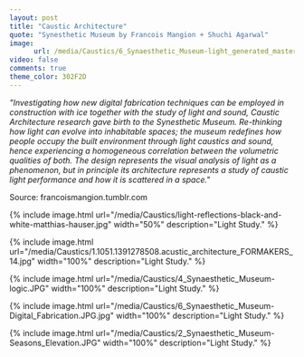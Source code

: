 ```yaml
---
layout: post
title: "Caustic Architecture"
quote: "Synesthetic Museum by Francois Mangion + Shuchi Agarwal"
image:
      url: /media/Caustics/6_Synaesthetic_Museum-light_generated_masterplan.JPG
video: false
comments: true
theme_color: 302F2D
---
```


*"Investigating how new digital fabrication techniques can be employed in construction with ice together with the study of light and sound, Caustic Architecture research gave birth to the Synesthetic Museum. Re-thinking how light can evolve into inhabitable spaces; the museum redefines how people occupy the built environment through light caustics and sound, hence experiencing a homogeneous correlation between the volumetric qualities of both. The design represents the visual analysis of light as a phenomenon, but in principle its architecture represents a study of caustic light performance and how it is scattered in a space."* 

Source: francoismangion.tumblr.com

{% include image.html url="/media/Caustics/light-reflections-black-and-white-matthias-hauser.jpg" width="50%" description="Light Study." %}

{% include image.html url="/media/Caustics/1.1051.1391278508.acustic_architecture_FORMAKERS_14.jpg" width="100%" description="Light Study." %}

{% include image.html url="/media/Caustics/4_Synaesthetic_Museum-logic.JPG" width="100%" description="Light Study." %}

{% include image.html url="/media/Caustics/6_Synaesthetic_Museum-Digital_Fabrication.JPG.jpg" width="100%" description="Light Study." %}

{% include image.html url="/media/Caustics/2_Synaesthetic_Museum-Seasons_Elevation.JPG" width="100%" description="Light Study." %}
